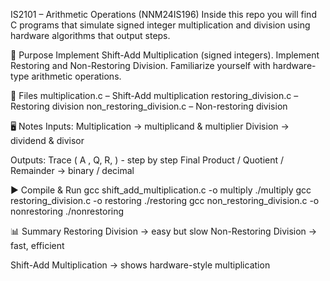 IS2101 – Arithmetic Operations (NNM24IS196)
Inside this repo you will find C programs that simulate signed integer multiplication and division using hardware algorithms that output steps.

📌 Purpose
Implement Shift-Add Multiplication (signed integers).
Implement Restoring and Non-Restoring Division.
Familiarize yourself with hardware-type arithmetic operations.

📂 Files
multiplication.c – Shift-Add multiplication
restoring_division.c – Restoring division
non_restoring_division.c – Non-restoring division


🖥️ Notes
Inputs:
Multiplication → multiplicand & multiplier
Division → dividend & divisor

Outputs:
Trace ( A , Q, R, ) - step by step
Final Product / Quotient / Remainder → binary / decimal

▶️ Compile & Run
gcc shift_add_multiplication.c -o multiply
./multiply
gcc restoring_division.c -o restoring
./restoring
gcc non_restoring_division.c -o nonrestoring
./nonrestoring


📊 Summary
Restoring Division → easy but slow
Non-Restoring Division → fast, efficient


Shift-Add Multiplication → shows hardware-style multiplication
